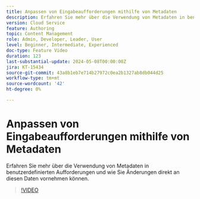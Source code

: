 ```yaml
---
title: Anpassen von Eingabeaufforderungen mithilfe von Metadaten
description: Erfahren Sie mehr über die Verwendung von Metadaten in benutzerdefinierten Aufforderungen und wie Sie Änderungen direkt an diesen Daten vornehmen können.
version: Cloud Service
feature: Authoring
topic: Content Management
role: Admin, Developer, Leader, User
level: Beginner, Intermediate, Experienced
doc-type: Feature Video
duration: 123
last-substantial-update: 2024-05-08T00:00:00Z
jira: KT-15434
source-git-commit: 43a8b1eb7e714b27972c0ea2b1327ab8db044d25
workflow-type: tm+mt
source-wordcount: '42'
ht-degree: 0%

---
```



# Anpassen von Eingabeaufforderungen mithilfe von Metadaten

Erfahren Sie mehr über die Verwendung von Metadaten in benutzerdefinierten Aufforderungen und wie Sie Änderungen direkt an diesen Daten vornehmen können.

>[!VIDEO](https://video.tv.adobe.com/v/3428796/?learn=on)
